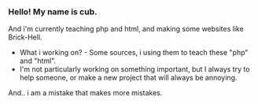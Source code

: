 ### Hello! My name is cub.
And i'm currently teaching php and html, and making some websites like Brick-Hell.

- What i working on? - Some sources, i using them to teach these "php" and "html".
- I'm not particularly working on something important, but I always try to help someone, or make a new project that will always be annoying.

And.. i am a mistake that makes more mistakes.
